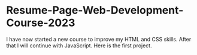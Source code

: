 # Resume-Page-Web-Development-Course-2023
I have now started a new course to improve my HTML and CSS skills. After that I will continue with JavaScript. Here is the first project.
